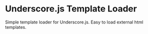 # Underscore.js Template Loader
Simple template loader for Underscore.js. 
Easy to load external html templates.
